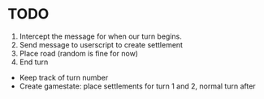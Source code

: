 # TODO
1. Intercept the message for when our turn begins.
2. Send message to userscript to create settlement
3. Place road (random is fine for now)
4. End turn
- Keep track of turn number
- Create gamestate: place settlements for turn 1 and 2, normal turn after